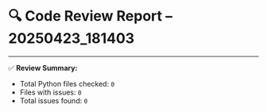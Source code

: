 # 🔍 Code Review Report – 20250423_181403

---

✅ **Review Summary:**
- Total Python files checked: `0`
- Files with issues: `0`
- Total issues found: `0`

